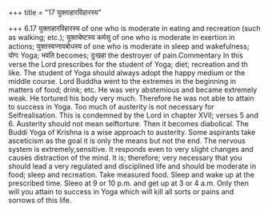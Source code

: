 +++
title = "17 युक्ताहारविहारस्य"

+++
6.17 युक्ताहारविहारस्य of one who is moderate in eating and recreation
(such as walking; etc.); युक्तचेष्टस्य कर्मसु of one who is moderate in
exertion in actions; युक्तस्वप्नावबोधस्य of one who is moderate in sleep
and wakefulness; योगः Yoga; भवति becomes; दुःखहा the destroyer of
pain.Commentary In this verse the Lord prescribes for the student of
Yoga; diet; recreation and th like. The student of Yoga should always
adopt the happy medium or the middle course. Lord Buddha went to the
extremes in the beginning in matters of food; drink; etc. He was very
abstemious and became extremely weak. He tortured his body very much.
Therefore he was not able to attain to success in Yoga. Too much of
austerity is not necessary for Selfrealisation. This is condemned by the
Lord in chapter XVII; verses 5 and 6. Austerity should not mean
selftorture. Then it becomes diabolical. The Buddi Yoga of Krishna is a
wise approach to austerity. Some aspirants take asceticism as the goal
it is only the means but not the end. The nervous system is
extremely,sensitive. It responds even to very slight changes and causes
distraction of the mind. It is; therefore; very necessary that you
should lead a very regulated and disciplined life and should be moderate
in food; sleep and recreation. Take measured food. Sleep and wake up at
the prescribed time. Sleeo at 9 or 10 p.m. and get up at 3 or 4 a.m.
Only then will you attain to success in Yoga which will kill all sorts
or pains and sorrows of this life.
